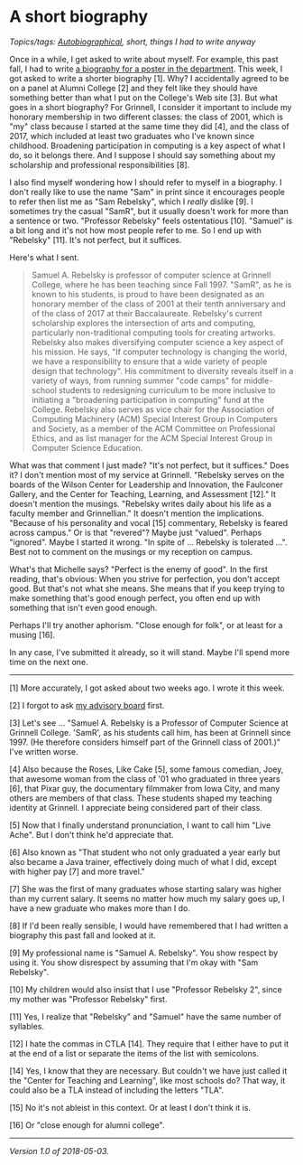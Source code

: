 A short biography
=================

*Topics/tags: [Autobiographical](index-autobiographical), short, things I had to write anyway*

Once in a while, I get asked to write about myself.  For example,
this past fall, I had to write [a biography for a poster in the
department](bio-2017-08-29).  This week, I got asked to write a shorter 
biography [1].  Why? I accidentally agreed to be on a panel at Alumni College
[2] and they felt like they should have something better than what I
put on the College's Web site [3].  But what goes in a short biography?
For Grinnell, I consider it important to include my honorary membership
in two different classes: the class of 2001, which is "my" class
because I started at the same time they did [4], and the class of
2017, which included at least two graduates who I've known since
childhood.  Broadening participation in computing is a key aspect of
what I do, so it belongs there.  And I suppose I should say something
about my scholarship and professional responsibilities [8].

I also find myself wondering how I should refer to myself in a biography.
I don't really like to use the name "Sam" in print since it encourages
people to refer then list me as "Sam Rebelsky", which I *really* dislike
[9].   I sometimes try the casual "SamR", but it usually doesn't work
for more than a sentence or two.  "Professor Rebelsky" feels ostentatious 
[10].  "Samuel" is a bit long and it's not how most people refer to me.
So I end up with "Rebelsky" [11].  It's not perfect, but it suffices.

Here's what I sent.

> Samuel A. Rebelsky is professor of computer science at Grinnell College,
where he has been teaching since Fall 1997.  "SamR", as he is known to
his students, is proud to have been designated as an honorary member of
the class of 2001 at their tenth anniversary and of the class of 2017
at their Baccalaureate.  Rebelsky's current scholarship explores the
intersection of arts and computing, particularly non-traditional computing
tools for creating artworks.  Rebelsky also makes diversifying computer
science a key aspect of his mission.  He says, "If computer technology
is changing the world, we have a responsibility to ensure that a wide
variety of people design that technology".  His commitment to diversity
reveals itself in a variety of ways, from running summer "code camps" for
middle-school students to redesigning curriculum to be more inclusive to
initiating a "broadening participation in computing" fund at the College.
Rebelsky also serves as vice chair for the Association of Computing
Machinery (ACM) Special Interest Group in Computers and Society, as a
member of the ACM Committee on Professional Ethics, and as list manager
for the ACM Special Interest Group in Computer Science Education.

What was that comment I just made?  "It's not perfect, but it suffices."
Does it?  I don't mention most of my service at Grinnell.  "Rebelsky
serves on the boards of the Wilson Center for Leadership and Innovation,
the Faulconer Gallery, and the Center for Teaching, Learning, and
Assessment [12]."  It doesn't mention the musings.  "Rebelsky writes
daily about his life as a faculty member and Grinnellian."  It doesn't
mention the implications.  "Because of his personality and vocal [15]
commentary, Rebelsky is feared across campus."  Or is that "revered"?
Maybe just "valued".  Perhaps "ignored".  Maybe I started it wrong.
"In spite of ... Rebelsky is tolerated ...".  Best not to comment on
the musings or my reception on campus.

What's that Michelle says?  "Perfect is the enemy of good".  In the 
first reading, that's obvious: When you strive for perfection, you don't
accept good.  But that's not what she means.  She means that if you keep
trying to make something that's good enough perfect, you often end up
with something that isn't even good enough.

Perhaps I'll try another aphorism.  "Close enough for folk", or at least
for a musing [16].

In any case, I've submitted it already, so it will stand.  Maybe I'll
spend more time on the next one.

---

[1] More accurately, I got asked about two weeks ago.  I wrote it this
week.

[2] I forgot to ask [my advisory board](my-advisory-board) first.

[3] Let's see ... "Samuel A. Rebelsky is a Professor of Computer
Science at Grinnell College.  'SamR', as his students call him, has
been at Grinnell since 1997.  (He therefore considers himself part of
the Grinnell class of 2001.)"  I've written worse.

[4] Also because the Roses, Like Cake [5], some famous comedian, Joey,
that awesome woman from the class of '01 who graduated in three years
[6], that Pixar guy, the documentary filmmaker from Iowa City, and many
others are members of that class.  These students shaped my teaching
identity at Grinnell.  I appreciate being considered part of their class.

[5] Now that I finally understand pronunciation, I want to call him
"Live Ache".  But I don't think he'd appreciate that.

[6] Also known as "That student who not only graduated a year early 
but also became a Java trainer, effectively doing much of what I did,
except with higher pay [7] and more travel."  

[7] She was the first of many graduates whose starting salary was
higher than my current salary.  It seems no matter how much my salary
goes up, I have a new graduate who makes more than I do.

[8] If I'd been really sensible, I would have remembered that I had
written a biography this past fall and looked at it.

[9] My professional name is "Samuel A. Rebelsky".  You show respect by
using it.  You show disrespect by assuming that I'm okay with "Sam Rebelsky".

[10] My children would also insist that I use "Professor Rebelsky 2", since
my mother was "Professor Rebelsky" first.

[11] Yes, I realize that "Rebelsky" and "Samuel" have the same number of
syllables.  

[12] I hate the commas in CTLA [14].   They require that I either have to put it
at the end of a list or separate the items of the list with semicolons.

[14] Yes, I know that they are necessary.  But couldn't we have just
called it the "Center for Teaching and Learning", like most schools do?
That way, it could also be a TLA instead of including the letters "TLA".

[15] No it's not ableist in this context.  Or at least I don't think it is.

[16] Or "close enough for alumni college".

---

*Version 1.0 of 2018-05-03.*
